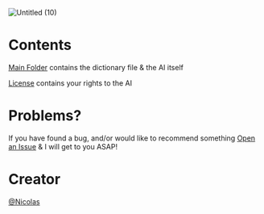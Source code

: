 ![Untitled (10)](https://user-images.githubusercontent.com/93119331/142715427-3ef244b6-a941-469b-ba16-b5bef01585eb.png)

# Contents

[Main Folder](https://github.com/flushedpng/selflearningai/tree/main/Self%20Learning) contains the dictionary file & the AI itself

[License](https://github.com/flushedpng/selflearningai/blob/main/LICENSE) contains your rights to the AI

# Problems?

If you have found a bug, and/or would like to recommend something [Open an Issue](https://github.com/flushedpng/selflearningai/issues/new/choose) & I will get to you ASAP!

# Creator

[@Nicolas](https://github.com/flushedpng)
